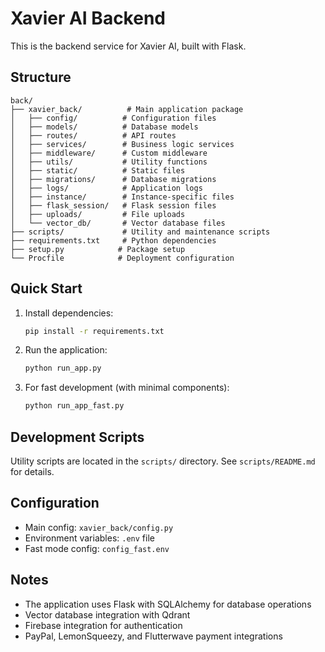 # Xavier AI Backend

This is the backend service for Xavier AI, built with Flask.

## Structure

```
back/
├── xavier_back/          # Main application package
│   ├── config/          # Configuration files
│   ├── models/          # Database models
│   ├── routes/          # API routes
│   ├── services/        # Business logic services
│   ├── middleware/      # Custom middleware
│   ├── utils/           # Utility functions
│   ├── static/          # Static files
│   ├── migrations/      # Database migrations
│   ├── logs/            # Application logs
│   ├── instance/        # Instance-specific files
│   ├── flask_session/   # Flask session files
│   ├── uploads/         # File uploads
│   └── vector_db/       # Vector database files
├── scripts/             # Utility and maintenance scripts
├── requirements.txt     # Python dependencies
├── setup.py            # Package setup
└── Procfile            # Deployment configuration
```

## Quick Start

1. Install dependencies:
   ```bash
   pip install -r requirements.txt
   ```

2. Run the application:
   ```bash
   python run_app.py
   ```

3. For fast development (with minimal components):
   ```bash
   python run_app_fast.py
   ```

## Development Scripts

Utility scripts are located in the `scripts/` directory. See `scripts/README.md` for details.

## Configuration

- Main config: `xavier_back/config.py`
- Environment variables: `.env` file
- Fast mode config: `config_fast.env`

## Notes

- The application uses Flask with SQLAlchemy for database operations
- Vector database integration with Qdrant
- Firebase integration for authentication
- PayPal, LemonSqueezy, and Flutterwave payment integrations 